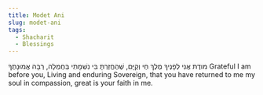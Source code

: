 ```yaml
---
title: Modet Ani
slug: modet-ani
tags:
  - Shacharit
  - Blessings
---
```

<HB> מודֶת אֲנִי לְפָנֶיךָ מֶלֶךְ חַי וְקַיָּם, שֶׁהֶחֱזַרְתָּ בִּי נִשְׁמָתִי בְּחֶמְלָה, רַבָּה אֱמוּנָתֶךָ </HB>
Grateful I am before you, Living and enduring Sovereign, that you have returned to me my soul in compassion, great is your faith in me.
